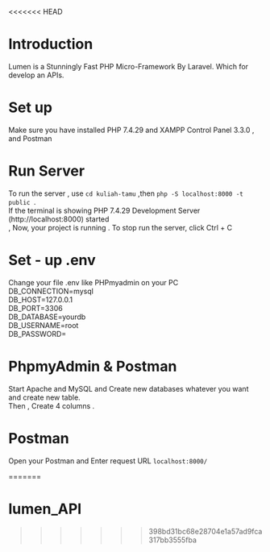<<<<<<< HEAD
# Introduction
Lumen is a Stunningly Fast PHP Micro-Framework By Laravel. Which for develop an APIs.<br>
# Set up 
Make sure you have installed PHP 7.4.29 and XAMPP Control Panel 3.3.0 , and Postman
# Run Server
To run the server , use `cd kuliah-tamu` ,then `php -S localhost:8000 -t public `. <br>
If the terminal is showing PHP 7.4.29 Development Server (http://localhost:8000) started <br>,
Now, your project is running . To stop run the server, click Ctrl + C 
# Set - up .env 
Change your file .env like PHPmyadmin on your PC<br>
DB_CONNECTION=mysql <br>
DB_HOST=127.0.0.1 <br>
DB_PORT=3306 <br>
DB_DATABASE=yourdb <br>
DB_USERNAME=root <br>
DB_PASSWORD=
# PhpmyAdmin & Postman
Start Apache and MySQL and Create new databases whatever you want  and create new table.<br>  Then , Create 4 columns .
# Postman 
Open your Postman and Enter request URL `localhost:8000/`

=======
# lumen_API
>>>>>>> 398bd31bc68e28704e1a57ad9fca317bb3555fba
